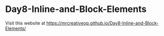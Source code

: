 # Day8-Inline-and-Block-Elements
Visit this website at https://mrcreativeop.github.io/Day8-Inline-and-Block-Elements/
